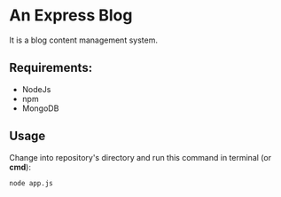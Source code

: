 # An Express Blog

It is a blog content management system.

## Requirements:

* NodeJs
* npm
* MongoDB

## Usage

Change into repository's directory and run this command in terminal (or **cmd**):

    node app.js